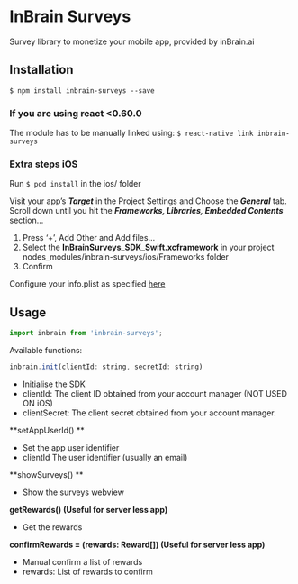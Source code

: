 # InBrain Surveys
Survey library to monetize your mobile app, provided by inBrain.ai

## Installation

`$ npm install inbrain-surveys --save`

### If you are using react <0.60.0

The module has to be manually linked using:
`$ react-native link inbrain-surveys`

### Extra steps iOS
Run `$ pod install` in the ios/ folder

Visit your app’s ***Target*** in the Project Settings and Choose the ***General*** tab.
Scroll down until you hit the ***Frameworks, Libraries, Embedded Contents*** section… 
1) Press ‘+’, Add Other and Add files...
2) Select the **InBrainSurveys_SDK_Swift.xcframework** in your project nodes_modules/inbrain-surveys/ios/Frameworks folder
3) Confirm

Configure your info.plist as specified [here](https://github.com/inBrainSurveys/InBrainSurveys_SDK_Swift/blob/master/README.md#configuration)


## Usage
```javascript
import inbrain from 'inbrain-surveys';
```
Available functions:
```javascript
inbrain.init(clientId: string, secretId: string)
```
* Initialise the SDK
* clientId: The client ID obtained from your account manager (NOT USED ON iOS)
* clientSecret: The client secret obtained from your account manager.

**setAppUserId() **
* Set the app user identifier
* clientId The user identifier (usually an email)

**showSurveys() **
* Show the surveys webview

**getRewards() (Useful for server less app)**
* Get the rewards

**confirmRewards = (rewards: Reward[]) (Useful for server less app)**
* Manual confirm a list of rewards
* rewards: List of rewards to confirm
